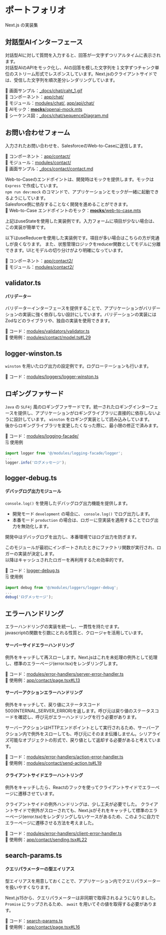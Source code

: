 # ポートフォリオ
Next.js の実装集

## 対話型AIインターフェース

対話型AIに対して質問を入力すると、回答が一文字ずつリアルタイムに表示されます。  
対話型AIのAPIをモック化し、AIの回答を模した文字列を１文字ずつチャンク単位のストリーム形式でレスポンスしています。Next.jsのクライアントサイドでは、受信した文字列を順次差分レンダリングしています。

:open_file_folder: 画面サンプル：[_docs/chat/caht_1.gif](_docs/chat/caht_1.gif)  
:open_file_folder: コンポーネント：[app/chat/](app/chat)  
:open_file_folder: モジュール：[modules/chat/](modules/chat),  [app/api/chat/](app/api/chat)  
:open_file_folder: AIモック：[__mocks__/openai-mock.mts](__mocks__/openai-mock.mts)  
:open_file_folder: シーケンス図：[_docs/chat/sequenceDiagram.md](_docs/chat/sequenceDiagram.md)  

## お問い合わせフォーム

入力されたお問い合わせを、SalesforceのWeb-to-Caseに送信します。  

:open_file_folder: コンポーネント：[app/contact/](app/contact)  
:open_file_folder: モジュール：[modules/contact/](modules/contact)  
:open_file_folder: 画面サンプル：[_docs/contact/contact.md](_docs/contact/contact.md)  

Web-to-Caseのエンドポイントは、開発時はモックを提供します。モックは `Express` で作成しています。  
`npm run dev:mock` のコマンドで、アプリケーションとモックが一緒に起動できるようにしています。  
Salesforce側に依存することなく開発を進めることができます。  
:open_file_folder: Web-to-Case エンドポイントのモック：[__mocks__/web-to-case.mts](__mocks__/web-to-case.mts)  

上記はuseStateを使用した実装例です。入力フォームに項目が少ない場合は、この実装が簡単です。

以下はuseReducerを使用した実装例です。項目が多い場合はこちらの方が見通しが良くなります。
また、状態管理ロジックをreducer関数としてモデルに分離できます。UIとモデルの切り分けがより明確になっています。

:open_file_folder: コンポーネント：[app/contact2/](app/contact2)  
:open_file_folder: モジュール：[modules/contact2/](modules/contact2)  


## validator.ts  
#### バリデーター
バリデーターインターフェースを提供することで、アプリケーションがバリデーションの実装に強く依存しない設計にしています。バリデーションの実装にはZodなどのライブラリや、独自の実装を使用できます。

:open_file_folder: コード：[modules/validators/validator.ts](modules/validators/validator.ts)  
:open_file_folder: 使用例：[modules/contact/model.ts#L29](modules/contact/model.ts#L29)


## logger-winston.ts
`winston` を用いたログ出力の設定例です。ログローテーションも行います。  

:open_file_folder: コード：[modules/loggers/logger-winston.ts](modules/loggers/logger-winston.ts)  

## ロギングファサード

`Java` の `SLF4j` 風のロギングファサードです。統一されたロギングインターフェースを提供し、アプリケーションがロギングライブラリに直接的に依存しないように設計しています。
`winston` をロギング実装として読み込みしています。  
後からロギングライブラリを変更したくなった際に、最小限の修正で済みます。

:open_file_folder: コード：[modules/logging-facade/](modules/logging-facade/)  
:spiral_notepad: 使用例
```ts
import logger from '@/modules/logging-facade/logger';
...
logger.info('ログメッセージ');
```

## logger-debug.ts
#### デバッグログ出力モジュール

`console.log()` を使用したデバッグログ出力機能を提供します。
- 開発モード `development` の場合に、 `console.log()` でログ出力します。
- 本番モード `production` の場合は、ロガーに空実装を適用することでログ出力を無効化します。

開発中はデバッグログを出力し、本番環境ではログ出力を防ぎます。

このモジュールが最初にインポートされたときにファクトリ関数が実行され、ロガーの実装が決定します。  
以降はキャッシュされたロガーを再利用するため効率的です。

:open_file_folder: コード：[logger-debug.ts](modules/loggers/logger-debug.ts)  
:spiral_notepad: 使用例
```ts
import debug from '@/modules/loggers/logger-debug';
...
debug('ログメッセージ');
```

## エラーハンドリング
エラーハンドリングの実装を統一し、一貫性を持たせます。  
javascriptの関数を引数にとれる性質と、クロージャを活用しています。

#### サーバーサイドエラーハンドリング
例外をキャッチして再スローします。Next.jsはこれを未処理の例外として処理し、標準のエラーページ(error.tsx)をレンダリングします。

:open_file_folder: コード：[modules/error-handlers/server-error-handler.ts](modules/error-handlers/server-error-handler.ts)  
:open_file_folder: 使用例：[app/contact/page.tsx#L13](app/contact/page.tsx#L13)  

#### サーバーアクションエラーハンドリング
例外をキャッチして、戻り値にステータスコード500(INTERNAL_SERVER_ERROR)を返します。呼び元は戻り値のステータスコードを確認し、呼び元がエラーハンドリングを行う必要があります。  

サーバーアクションはHTTPエンドポイントとして実行されるため、サーバーアクション内で例外をスローしても、呼び元にそのまま伝播しません。シリアライズ可能なオブジェクトの形式で、戻り値として返却する必要があると考えています。

:open_file_folder: コード：[modules/error-handlers/action-error-handler.ts](modules/error-handlers/action-error-handler.ts)  
:open_file_folder: 使用例：[modules/contact/send-action.ts#L19](modules/contact/send-action.ts#L19)  

#### クライアントサイドエラーハントリング
例外をキャッチしたら、Reactのフックを使ってクライアントサイドでエラーページに遷移させています。

クライアントサイドの例外ハンドリングは、少し工夫が必要でした。
クライアントサイドで例外がスローされても、Next.jsがそれをキャッチして標準のエラーページ(error.tsx)をレンダリングしないケースがあるため、このように自力でエラーページに遷移させる方法を考えました。

:open_file_folder: コード：[modules/error-handlers/client-error-handler.ts](modules/error-handlers/client-error-handler.ts)  
:open_file_folder: 使用例：[app/contact/sending.tsx#L22](app/contact/sending.tsx#L22)  

## search-params.ts
#### クエリパラメーターの型エイリアス

型エイリアスを用意しておくことで、アプリケーション内でクエリパラメーターを扱いやすくなります。

Next.js15から、クエリパラメーターは非同期で取得されるようになりました。`Promise` にラップされるため、 `await` を用いてその値を取得する必要があります。

:open_file_folder: コード：[search-params.ts](modules/types/search-params.ts)  
:open_file_folder: 使用例：[app/contact/page.tsx#L16](app/contact/page.tsx#L16)


